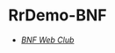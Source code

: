 # RrDemo-BNF
- [*BNF Web Club*](http://cui.unige.ch/db-research/Enseignement/analyseinfo/BNFweb.html)
